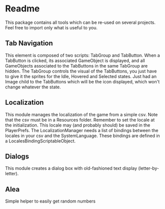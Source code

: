 # Readme
This package contains all tools which can be re-used on several projects. Feel free to import only what is useful to you.
## Tab Navigation
This element is composed of two scripts: TabGroup and TabButton.
When a TabButton is clicked, its associated GameObject is displayed, and all GameObjects associated to the TabButtons in the same TabGroup are hidden.
The TabGroup controls the visual of the TabButtons, you just have to give it the sprites for the Idle, Hovered and Selected states. Just had an Image child to the TabButtons which will be the icon displayed, which won't change whatever the state.
## Localization
This module manages the localization of the game from a simple csv. Note that the csv must be in a Resources folder.
Remember to set the locale at the initialization. This locale may (and probably should) be saved in the PlayerPrefs.
The LocalizationManager needs a list of bindings between the locales in your csv and the SystemLanguage. These bindings are defined in a LocalesBindingScriptableObject.
## Dialogs
This module creates a dialog box with old-fashioned text display (letter-by-letter).
## Alea
Simple helper to easily get random numbers
